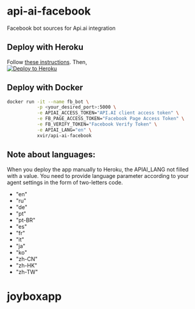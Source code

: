 # api-ai-facebook
Facebook bot sources for Api.ai integration

## Deploy with Heroku
Follow [these instructions](https://docs.api.ai/docs/facebook-integration#hosting-fb-messenger-bot-with-heroku).
Then,  
[![Deploy to Heroku](https://www.herokucdn.com/deploy/button.svg)](https://heroku.com/deploy)

## Deploy with Docker

```bash
docker run -it --name fb_bot \
           -p <your_desired_port>:5000 \
           -e APIAI_ACCESS_TOKEN="API.AI client access token" \
           -e FB_PAGE_ACCESS_TOKEN="Facebook Page Access Token" \
           -e FB_VERIFY_TOKEN="Facebook Verify Token" \
           -e APIAI_LANG="en" \
           xvir/api-ai-facebook
```

## Note about languages:
When you deploy the app manually to Heroku, the APIAI_LANG not filled with a value.
You need to provide language parameter according to your agent settings in the form of two-letters code.
 
 * "en"
 * "ru"
 * "de"
 * "pt"
 * "pt-BR"
 * "es"
 * "fr"
 * "it"
 * "ja"
 * "ko"
 * "zh-CN"
 * "zh-HK"
 * "zh-TW"
# joyboxapp
